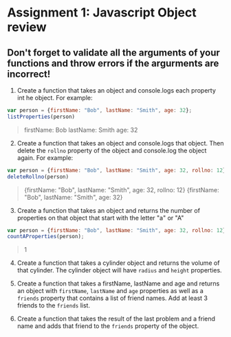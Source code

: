 # Assignment 1: Javascript Object review

## Don't forget to validate all the arguments of your functions and throw errors if the argurments are incorrect!

1) Create a function that takes an object and console.logs each property int he object. For example:
```js
var person = {firstName: "Bob", lastName: "Smith", age: 32};
listProperties(person)
```
> firstName: Bob
> lastName: Smith
> age: 32

2) Create a function that takes an object and console.logs that object. Then delete the `rollno` property of the object and console.log the object again. For example:
```js
var person = {firstName: "Bob", lastName: "Smith", age: 32, rollno: 12};
deleteRollno(person)
```
> {firstName: "Bob", lastName: "Smith", age: 32, rollno: 12}
> {firstName: "Bob", lastName: "Smith", age: 32}

3) Create a function that takes an object and returns the number of properties on that object that start with the letter "a" or "A"
```js
var person = {firstName: "Bob", lastName: "Smith", age: 32, rollno: 12};
countAProperties(person);
```
> 1

4) Create a function that takes a cylinder object and returns the volume of that cylinder. The cylinder object will have `radius` and `height` properties.

5) Create a function that takes a firstName, lastName and age and returns an object with `firstName`, `lastName` and `age` properties as well as a `friends` property that contains a list of friend names. Add at least 3 friends to the `friends` list.

6) Create a function that takes the result of the last problem and a friend name and adds that friend to the `friends` property of the object.